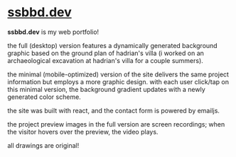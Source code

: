 # [ssbbd.dev](https://ssbbd.dev)

**ssbbd.dev** is my web portfolio!

the full (desktop) version features a dynamically generated background graphic based on the ground plan of hadrian's villa
(i worked on an archaeological excavation at hadrian's villa for a couple summers).

the minimal (mobile-optimized) version of the site delivers the same project information but employs a more graphic design.
with each user click/tap on this minimal version, the background gradient updates with a newly generated color scheme.

the site was built with react, and the contact form is powered by emailjs.

the project preview images in the full version are screen recordings; when the visitor hovers over the preview, the video plays.

all drawings are original!